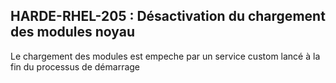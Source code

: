 ## HARDE-RHEL-205 : Désactivation du chargement des modules noyau

Le chargement des modules est empeche par un service custom lancé à la fin du processus de démarrage

